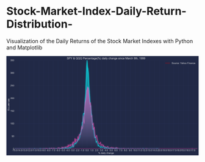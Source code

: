 # Stock-Market-Index-Daily-Return-Distribution-
Visualization of the Daily Returns of the Stock Market Indexes with Python and Matplotlib

![alt text](https://github.com/jtang25/Stock-Market-Index-Daily-Return-Distribution-/blob/main/download%20(1).png)
